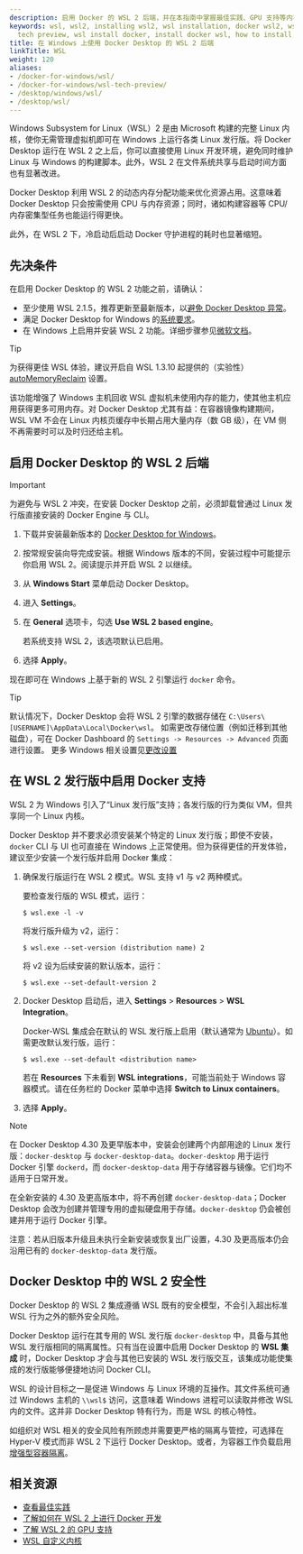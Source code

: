```yaml
---
description: 启用 Docker 的 WSL 2 后端，并在本指南中掌握最佳实践、GPU 支持等内容，快速投入使用。
keywords: wsl, wsl2, installing wsl2, wsl installation, docker wsl2, wsl docker, wsl2
  tech preview, wsl install docker, install docker wsl, how to install docker in wsl
title: 在 Windows 上使用 Docker Desktop 的 WSL 2 后端
linkTitle: WSL
weight: 120
aliases:
- /docker-for-windows/wsl/
- /docker-for-windows/wsl-tech-preview/
- /desktop/windows/wsl/
- /desktop/wsl/
---
```


Windows Subsystem for Linux（WSL）2 是由 Microsoft 构建的完整 Linux 内核，使你无需管理虚拟机即可在 Windows 上运行各类 Linux 发行版。将 Docker Desktop 运行在 WSL 2 之上后，你可以直接使用 Linux 开发环境，避免同时维护 Linux 与 Windows 的构建脚本。此外，WSL 2 在文件系统共享与启动时间方面也有显著改进。

Docker Desktop 利用 WSL 2 的动态内存分配功能来优化资源占用。这意味着 Docker Desktop 只会按需使用 CPU 与内存资源；同时，诸如构建容器等 CPU/内存密集型任务也能运行得更快。

此外，在 WSL 2 下，冷启动后启动 Docker 守护进程的耗时也显著缩短。

## 先决条件

在启用 Docker Desktop 的 WSL 2 功能之前，请确认：

- 至少使用 WSL 2.1.5，推荐更新至最新版本，以[避免 Docker Desktop 异常](best-practices.md)。
- 满足 Docker Desktop for Windows 的[系统要求](/manuals/desktop/setup/install/windows-install.md#system-requirements)。
- 在 Windows 上启用并安装 WSL 2 功能。详细步骤参见[微软文档](https://docs.microsoft.com/en-us/windows/wsl/install-win10)。

> [!TIP]
>
> 为获得更佳 WSL 体验，建议开启自 WSL 1.3.10 起提供的（实验性）
> [autoMemoryReclaim](https://learn.microsoft.com/en-us/windows/wsl/wsl-config#experimental-settings)
> 设置。
>
> 该功能增强了 Windows 主机回收 WSL 虚拟机未使用内存的能力，使其他主机应用获得更多可用内存。对 Docker Desktop 尤其有益：在容器镜像构建期间，WSL VM 不会在 Linux 内核页缓存中长期占用大量内存（数 GB 级），在 VM 侧不再需要时可以及时归还给主机。

## 启用 Docker Desktop 的 WSL 2 后端

> [!IMPORTANT]
>
> 为避免与 WSL 2 冲突，在安装 Docker Desktop 之前，必须卸载曾通过 Linux 发行版直接安装的 Docker Engine 与 CLI。

1. 下载并安装最新版本的 [Docker Desktop for Windows](https://desktop.docker.com/win/main/amd64/Docker%20Desktop%20Installer.exe?utm_source=docker&utm_medium=webreferral&utm_campaign=docs-driven-download-windows)。
2. 按常规安装向导完成安装。根据 Windows 版本的不同，安装过程中可能提示你启用 WSL 2。阅读提示并开启 WSL 2 以继续。
3. 从 **Windows Start** 菜单启动 Docker Desktop。
4. 进入 **Settings**。
5. 在 **General** 选项卡，勾选 **Use WSL 2 based engine**。

    若系统支持 WSL 2，该选项默认已启用。
6. 选择 **Apply**。

现在即可在 Windows 上基于新的 WSL 2 引擎运行 `docker` 命令。

> [!TIP]
>
> 默认情况下，Docker Desktop 会将 WSL 2 引擎的数据存储在 `C:\Users\[USERNAME]\AppData\Local\Docker\wsl`。
> 如需更改存储位置（例如迁移到其他磁盘），可在 Docker Dashboard 的 `Settings -> Resources -> Advanced` 页面进行设置。
> 更多 Windows 相关设置见[更改设置](/manuals/desktop/settings-and-maintenance/settings.md)

## 在 WSL 2 发行版中启用 Docker 支持

WSL 2 为 Windows 引入了“Linux 发行版”支持；各发行版的行为类似 VM，但共享同一个 Linux 内核。

Docker Desktop 并不要求必须安装某个特定的 Linux 发行版；即使不安装，`docker` CLI 与 UI 也可直接在 Windows 上正常使用。但为获得更佳的开发体验，建议至少安装一个发行版并启用 Docker 集成：

1. 确保发行版运行在 WSL 2 模式。WSL 支持 v1 与 v2 两种模式。

    要检查发行版的 WSL 模式，运行：

     ```console
     $ wsl.exe -l -v
     ```

    将发行版升级为 v2，运行：

    ```console
    $ wsl.exe --set-version (distribution name) 2
    ```

    将 v2 设为后续安装的默认版本，运行：

    ```console
    $ wsl.exe --set-default-version 2
    ```

2. Docker Desktop 启动后，进入 **Settings** > **Resources** > **WSL Integration**。

    Docker-WSL 集成会在默认的 WSL 发行版上启用（默认通常为 [Ubuntu](https://learn.microsoft.com/en-us/windows/wsl/install)）。如需更改默认发行版，运行：
     ```console
    $ wsl.exe --set-default <distribution name>
    ```
   若在 **Resources** 下未看到 **WSL integrations**，可能当前处于 Windows 容器模式。请在任务栏的 Docker 菜单中选择 **Switch to Linux containers**。

3. 选择 **Apply**。

> [!NOTE]
>
> 在 Docker Desktop 4.30 及更早版本中，安装会创建两个内部用途的 Linux 发行版：`docker-desktop` 与 `docker-desktop-data`。`docker-desktop` 用于运行 Docker 引擎 `dockerd`，而 `docker-desktop-data` 用于存储容器与镜像。它们均不适用于日常开发。
>
> 在全新安装的 4.30 及更高版本中，将不再创建 `docker-desktop-data`；Docker Desktop 会改为创建并管理专用的虚拟硬盘用于存储。`docker-desktop` 仍会被创建并用于运行 Docker 引擎。
>
> 注意：若从旧版本升级且未执行全新安装或恢复出厂设置，4.30 及更高版本仍会沿用已有的 `docker-desktop-data` 发行版。

## Docker Desktop 中的 WSL 2 安全性

Docker Desktop 的 WSL 2 集成遵循 WSL 既有的安全模型，不会引入超出标准 WSL 行为之外的额外安全风险。

Docker Desktop 运行在其专用的 WSL 发行版 `docker-desktop` 中，具备与其他 WSL 发行版相同的隔离属性。只有当在设置中启用 Docker Desktop 的 **WSL 集成** 时，Docker Desktop 才会与其他已安装的 WSL 发行版交互，该集成功能使集成的发行版能够便捷地访问 Docker CLI。 

WSL 的设计目标之一是促进 Windows 与 Linux 环境的互操作。其文件系统可通过 Windows 主机的 `\\wsl$` 访问，这意味着 Windows 进程可以读取并修改 WSL 内的文件。这并非 Docker Desktop 特有行为，而是 WSL 的核心特性。

如组织对 WSL 相关的安全风险有所顾虑并需要更严格的隔离与管控，可选择在 Hyper‑V 模式而非 WSL 2 下运行 Docker Desktop。或者，为容器工作负载启用[增强型容器隔离](/manuals/enterprise/security/hardened-desktop/enhanced-container-isolation/_index.md)。

## 相关资源

- [查看最佳实践](best-practices.md)
- [了解如何在 WSL 2 上进行 Docker 开发](use-wsl.md)
- [了解 WSL 2 的 GPU 支持](/manuals/desktop/features/gpu.md)
- [WSL 自定义内核](custom-kernels.md)
